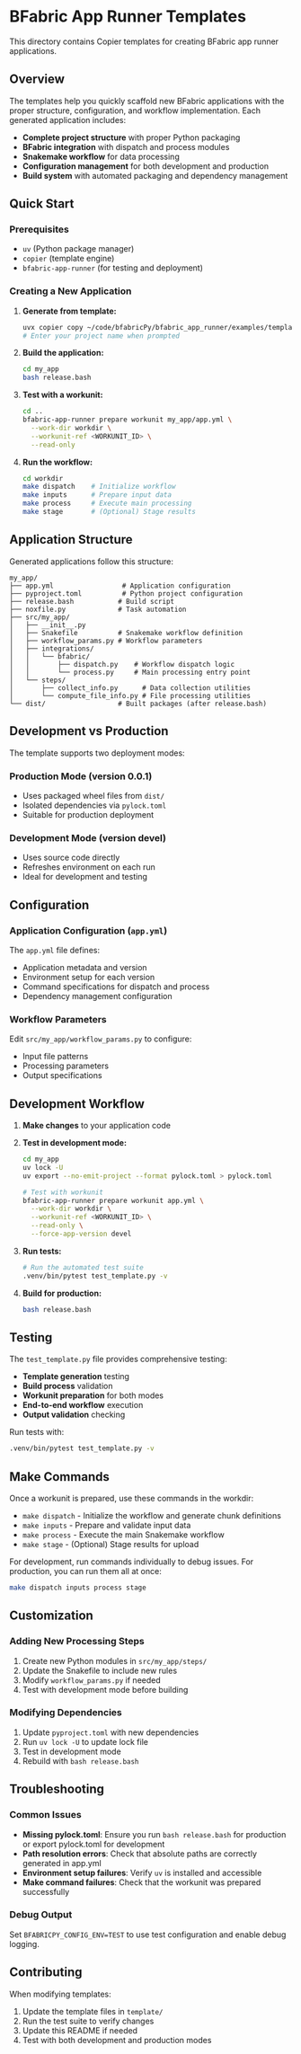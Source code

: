 # BFabric App Runner Templates

This directory contains Copier templates for creating BFabric app runner applications.

## Overview

The templates help you quickly scaffold new BFabric applications with the proper structure, configuration, and workflow implementation. Each generated application includes:

- **Complete project structure** with proper Python packaging
- **BFabric integration** with dispatch and process modules
- **Snakemake workflow** for data processing
- **Configuration management** for both development and production
- **Build system** with automated packaging and dependency management

## Quick Start

### Prerequisites

- `uv` (Python package manager)
- `copier` (template engine)
- `bfabric-app-runner` (for testing and deployment)

### Creating a New Application

1. **Generate from template:**

    ```bash
    uvx copier copy ~/code/bfabricPy/bfabric_app_runner/examples/template my_app
    # Enter your project name when prompted
    ```

2. **Build the application:**

    ```bash
    cd my_app
    bash release.bash
    ```

3. **Test with a workunit:**

    ```bash
    cd ..
    bfabric-app-runner prepare workunit my_app/app.yml \
      --work-dir workdir \
      --workunit-ref <WORKUNIT_ID> \
      --read-only
    ```

4. **Run the workflow:**

    ```bash
    cd workdir
    make dispatch    # Initialize workflow
    make inputs      # Prepare input data
    make process     # Execute main processing
    make stage       # (Optional) Stage results
    ```

## Application Structure

Generated applications follow this structure:

```
my_app/
├── app.yml                 # Application configuration
├── pyproject.toml          # Python project configuration
├── release.bash           # Build script
├── noxfile.py             # Task automation
├── src/my_app/
│   ├── __init__.py
│   ├── Snakefile          # Snakemake workflow definition
│   ├── workflow_params.py # Workflow parameters
│   ├── integrations/
│   │   └── bfabric/
│   │       ├── dispatch.py    # Workflow dispatch logic
│   │       └── process.py     # Main processing entry point
│   └── steps/
│       ├── collect_info.py      # Data collection utilities
│       └── compute_file_info.py # File processing utilities
└── dist/                  # Built packages (after release.bash)
```

## Development vs Production

The template supports two deployment modes:

### Production Mode (version 0.0.1)

- Uses packaged wheel files from `dist/`
- Isolated dependencies via `pylock.toml`
- Suitable for production deployment

### Development Mode (version devel)

- Uses source code directly
- Refreshes environment on each run
- Ideal for development and testing

## Configuration

### Application Configuration (`app.yml`)

The `app.yml` file defines:

- Application metadata and version
- Environment setup for each version
- Command specifications for dispatch and process
- Dependency management configuration

### Workflow Parameters

Edit `src/my_app/workflow_params.py` to configure:

- Input file patterns
- Processing parameters
- Output specifications

## Development Workflow

1. **Make changes** to your application code

2. **Test in development mode:**

    ```bash
    cd my_app
    uv lock -U
    uv export --no-emit-project --format pylock.toml > pylock.toml

    # Test with workunit
    bfabric-app-runner prepare workunit app.yml \
      --work-dir workdir \
      --workunit-ref <WORKUNIT_ID> \
      --read-only \
      --force-app-version devel
    ```

3. **Run tests:**

    ```bash
    # Run the automated test suite
    .venv/bin/pytest test_template.py -v
    ```

4. **Build for production:**

    ```bash
    bash release.bash
    ```

## Testing

The `test_template.py` file provides comprehensive testing:

- **Template generation** testing
- **Build process** validation
- **Workunit preparation** for both modes
- **End-to-end workflow** execution
- **Output validation** checking

Run tests with:

```bash
.venv/bin/pytest test_template.py -v
```

## Make Commands

Once a workunit is prepared, use these commands in the workdir:

- `make dispatch` - Initialize the workflow and generate chunk definitions
- `make inputs` - Prepare and validate input data
- `make process` - Execute the main Snakemake workflow
- `make stage` - (Optional) Stage results for upload

For development, run commands individually to debug issues. For production, you can run them all at once:

```bash
make dispatch inputs process stage
```

## Customization

### Adding New Processing Steps

1. Create new Python modules in `src/my_app/steps/`
2. Update the Snakefile to include new rules
3. Modify `workflow_params.py` if needed
4. Test with development mode before building

### Modifying Dependencies

1. Update `pyproject.toml` with new dependencies
2. Run `uv lock -U` to update lock file
3. Test in development mode
4. Rebuild with `bash release.bash`

## Troubleshooting

### Common Issues

- **Missing pylock.toml**: Ensure you run `bash release.bash` for production or export pylock.toml for development
- **Path resolution errors**: Check that absolute paths are correctly generated in app.yml
- **Environment setup failures**: Verify `uv` is installed and accessible
- **Make command failures**: Check that the workunit was prepared successfully

### Debug Output

Set `BFABRICPY_CONFIG_ENV=TEST` to use test configuration and enable debug logging.

## Contributing

When modifying templates:

1. Update the template files in `template/`
2. Run the test suite to verify changes
3. Update this README if needed
4. Test with both development and production modes
